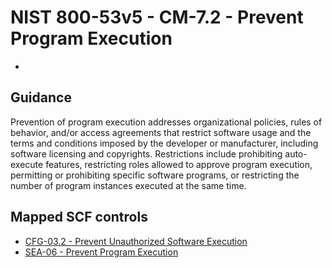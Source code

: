 # NIST 800-53v5 - CM-7.2 - Prevent Program Execution
-
## Guidance
Prevention of program execution addresses organizational policies, rules of behavior, and/or access agreements that restrict software usage and the terms and conditions imposed by the developer or manufacturer, including software licensing and copyrights. Restrictions include prohibiting auto-execute features, restricting roles allowed to approve program execution, permitting or prohibiting specific software programs, or restricting the number of program instances executed at the same time.
## Mapped SCF controls
- [CFG-03.2 - Prevent Unauthorized Software Execution](../scf/cfg-032-preventunauthorizedsoftwareexecution.md)
- [SEA-06 - Prevent Program Execution](../scf/sea-06-preventprogramexecution.md)